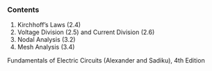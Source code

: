 ### Contents

1. Kirchhoff’s Laws (2.4)
2. Voltage Division (2.5) and Current Division (2.6)
3. Nodal Analysis (3.2)
4. Mesh Analysis (3.4)

Fundamentals of Electric Circuits (Alexander and Sadiku), 4th Edition
